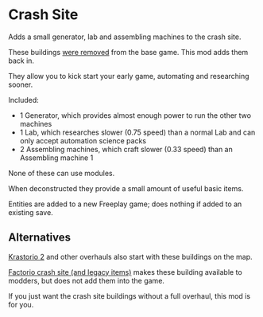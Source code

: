 # Crash Site

Adds a small generator, lab and assembling machines to the crash site.

These buildings [were removed](https://factorio.com/blog/post/fff-359) from the base game. This mod adds them back in.

They allow you to kick start your early game, automating and researching sooner.

Included:

* 1 Generator, which provides almost enough power to run the other two machines
* 1 Lab, which researches slower (0.75 speed) than a normal Lab and can only accept automation science packs
* 2 Assembling machines, which craft slower (0.33 speed) than an Assembling machine 1

None of these can use modules.

When deconstructed they provide a small amount of useful basic items.

Entities are added to a new Freeplay game; does nothing if added to an existing save.

## Alternatives

[Krastorio 2](https://mods.factorio.com/mod/Krastorio2) and other overhauls also start with these buildings on the map.

[Factorio crash site (and legacy items)](https://mods.factorio.com/mod/factorio-crash-site) makes these building available to modders, but does not add them into the game.

If you just want the crash site buildings without a full overhaul, this mod is for you.

